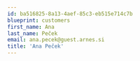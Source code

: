 ```yaml
---
id: ba516825-8a13-4aef-85c3-eb515e714c7b
blueprint: customers
first_name: Ana
last_name: Peček
email: ana.pecek@guest.arnes.si
title: 'Ana Peček'
---
```

